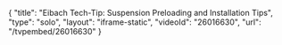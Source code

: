 {
    "title": "Eibach Tech-Tip: Suspension Preloading and Installation Tips",
    "type": "solo",
    "layout": "iframe-static",
    "videoId": "26016630",
    "url": "\/tvpembed\/26016630"
}